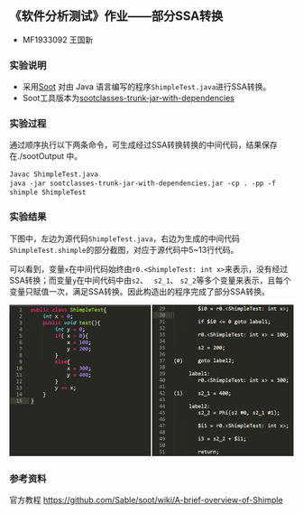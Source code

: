 ## 《软件分析测试》作业——部分SSA转换

- MF1933092 王国新

### 实验说明

- 采用[Soot]( http://sable.github.io/soot/ ) 对由 Java 语言编写的程序`ShimpleTest.java`进行SSA转换。
- Soot工具版本为[sootclasses-trunk-jar-with-dependencies]( https://soot-build.cs.uni-paderborn.de/public/origin/develop/soot/soot-develop/build/ )

### 实验过程

通过顺序执行以下两条命令，可生成经过SSA转换转换的中间代码，结果保存在./sootOutput 中。

```shell
Javac ShimpleTest.java
java -jar sootclasses-trunk-jar-with-dependencies.jar -cp . -pp -f shimple ShimpleTest
```

### 实验结果

下图中，左边为源代码`ShimpleTest.java`，右边为生成的中间代码`ShimpleTest.shimple`的部分截图，对应于源代码中5~13行代码。

可以看到，变量`x`在中间代码始终由`r0.<ShimpleTest: int x>`来表示，没有经过SSA转换；而变量`y`在中间代码中由`s2`、 ` s2_1`、 `s2_2`等多个变量来表示，且每个变量只赋值一次，满足SSA转换。因此构造出的程序完成了部分SSA转换。

![code](./3.png)

### 参考资料

官方教程 https://github.com/Sable/soot/wiki/A-brief-overview-of-Shimple 
